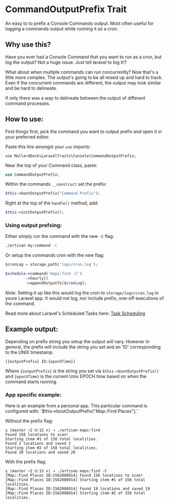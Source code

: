 # CommandOutputPrefix Trait
An easy to to prefix a Console Commands output. Most often useful for logging a commands output while running it as a cron.

## Why use this?
Have you ever had a Console Command that you want to run as a cron, but log the output?
Not a huge issue. Just tell laravel to log it!?

What about when multiple commands can run concurrently?
Now that's a little more complex. The output's going to be all mixed up and hard to track. Even if the concurrent commands are different, the output may look similar and be hard to delineate.

If only there was a way to delineate between the output of different command processes.

## How to use:
First things first, pick the command you want to output prefix and open it in your preferred editor.

Paste this line amongst your `use` imports:
```
use MallardDuck\LaravelTraits\Console\CommandOutputPrefix;
```

Near the top of your Command class, paste:
```php
use CommandOutputPrefix;
```

Within the commands `__construct` set the prefix:
```php
$this->bootOutputPrefix("Command Prefix");
```

Right at the top of the `handle()` method, add:
```php
$this->initOutputPrefix();
```

### Using output prefxing:
Either simply run the command with the new `-C` flag:
```bash
./artisan my:command -C
```

Or setup the commands cron with the new flag:
```php
$cronLog = storage_path('logs/cron.log');

$schedule->command('maps:find -C')
         ->hourly()
         ->appendOutputTo($cronLog);
 ```
*Note*: Setting it up like this would log the cron to `storage/logs/cron.log` in youre Laravel app. It would not log, nor include prefix, one-off executions of the command.

Read more about Laravel's Scheduled Tasks here: [Task Scheduling](https://laravel.com/docs/5.8/scheduling)

## Example output:
Depending on prefix string you setup the output will vary. However in general, the prefix will include the string you set and an 'ID' corresponding to the UNIX timestamp.

`[{outputPrefix} ID:{epochTime}] `

Where `{outputPrefix}` is the string you set via `$this->bootOutputPrefix()` and `{epochTime}` is the current Unix EPOCH time based on when the command starts running.

### App specific example:
Here is an example from a personal app. This particular command is configured with:
`$this->bootOutputPrefix("Map::Find Places");``

Without the prefix flag:
```
± |master ↑2 U:13 ✗| → ./artisan maps:find
Found 158 locations to scan!
Starting item #1 of 158 total localities.
Found 2 locations and saved 2
Starting item #2 of 158 total localities.
Found 20 locations and saved 20
```

With the prefix flag:
```
± |master ↑2 U:13 ✗| → ./artisan maps:find -C
[Map::Find Places ID:1562088914] Found 156 locations to scan!
[Map::Find Places ID:1562088914] Starting item #1 of 156 total localities.
[Map::Find Places ID:1562088914] Found 19 locations and saved 19
[Map::Find Places ID:1562088914] Starting item #2 of 156 total localities.
```
